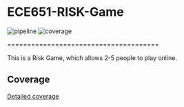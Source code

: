 # ECE651-RISK-Game 
![pipeline](https://gitlab.oit.duke.edu/zz252/factorserver/badges/master/pipeline.svg) ![coverage](https://gitlab.oit.duke.edu/zz252/factorserver/badges/master/coverage.svg?job=test)

======================================

This is a Risk Game, which allows 2-5 people to play online.




## Coverage

[Detailed coverage](https://NETID.pages.oit.duke.edu/PROJECT/dashboard.html)

